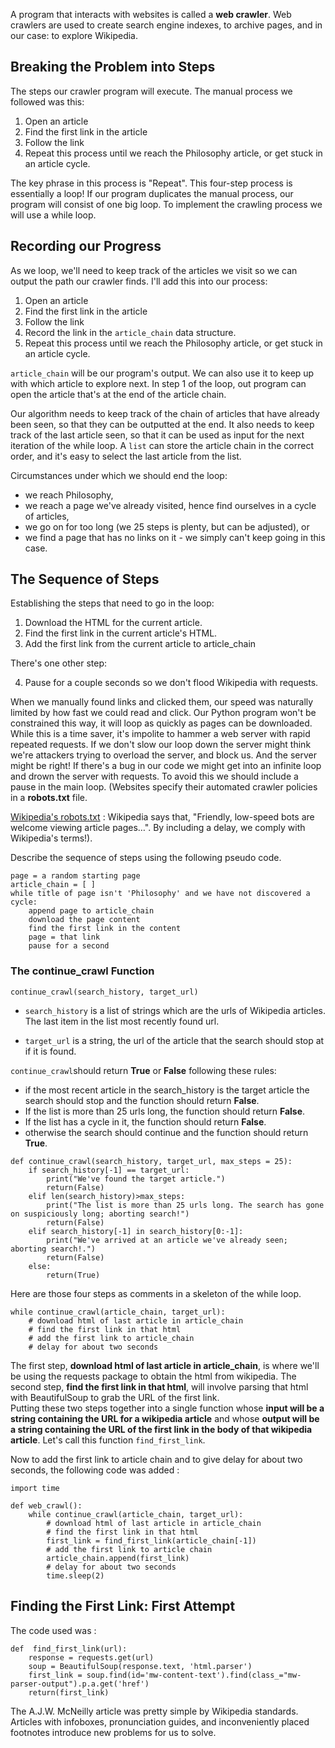 A program that interacts with websites is called a __web crawler__. Web crawlers are used to create search engine indexes, to archive pages, and in our case: to explore Wikipedia. 

## Breaking the Problem into Steps
The steps our crawler program will execute. The manual process we followed was this:

1. Open an article
2. Find the first link in the article
3. Follow the link
4. Repeat this process until we reach the Philosophy article, or get stuck in an article cycle.

The key phrase in this process is "Repeat". This four-step process is essentially a loop! If our program duplicates the manual process, our program will consist of one big loop. To implement the crawling process we will use a while loop.

## Recording our Progress
As we loop, we'll need to keep track of the articles we visit so we can output the path our crawler finds. I'll add this into our process:

1. Open an article
2. Find the first link in the article
3. Follow the link
4. Record the link in the ```article_chain``` data structure.
5. Repeat this process until we reach the Philosophy article, or get stuck in an article cycle.


```article_chain``` will be our program's output. We can also use it to keep up with which article to explore next. In step 1 of the loop, out program can open the article that's at the end of the article chain.  

Our algorithm needs to keep track of the chain of articles that have already been seen, so that they can be outputted at the end. It also needs to keep track of the last article seen, so that it can be used as input for the next iteration of the while loop.
A ```list``` can store the article chain in the correct order, and it's easy to select the last article from the list.


Circumstances under which we should end the loop:

- we reach Philosophy,
- we reach a page we've already visited, hence find ourselves in a cycle of articles,
- we go on for too long (we 25 steps is plenty, but can be adjusted), or
- we find a page that has no links on it - we simply can't keep going in this case.

## The Sequence of Steps
Establishing the steps that need to go in the loop:

1. Download the HTML for the current article.
2. Find the first link in the current article's HTML.
3. Add the first link from the current article to article_chain

There's one other step:

4. Pause for a couple seconds so we don't flood Wikipedia with requests.

When we manually found links and clicked them, our speed was naturally limited by how fast we could read and click. Our Python program won't be constrained this way, it will loop as quickly as pages can be downloaded. While this is a time saver, it's impolite to hammer a web server with rapid repeated requests. If we don't slow our loop down the server might think we're attackers trying to overload the server, and block us. And the server might be right! If there's a bug in our code we might get into an infinite loop and drown the server with requests. To avoid this we should include a pause in the main loop. (Websites specify their automated crawler policies in a __robots.txt__ file.

[Wikipedia's robots.txt](https://en.wikipedia.org/robots.txt) : Wikipedia says that, "Friendly, low-speed bots are welcome viewing article pages…". By including a delay, we comply with Wikipedia's terms!).


Describe the sequence of steps using the following pseudo code.
```
page = a random starting page  
article_chain = [ ]  
while title of page isn't 'Philosophy' and we have not discovered a cycle:  
    append page to article_chain  
    download the page content  
    find the first link in the content  
    page = that link  
    pause for a second  

```

### The continue_crawl Function

```continue_crawl(search_history, target_url)```

- ```search_history``` is a list of strings which are the urls of Wikipedia articles. The last item in the list most recently found url.  

- ```target_url``` is a string, the url of the article that the search should stop at if it is found.

```continue_crawl```should return __True__ or __False__ following these rules:

- if the most recent article in the search_history is the target article the search should stop and the function should return __False__.
- If the list is more than 25 urls long, the function should return __False__.
- If the list has a cycle in it, the function should return __False__.
- otherwise the search should continue and the function should return __True__.

```{py}
def continue_crawl(search_history, target_url, max_steps = 25):
    if search_history[-1] == target_url:
        print("We've found the target article.")
        return(False)
    elif len(search_history)>max_steps:
        print("The list is more than 25 urls long. The search has gone on suspiciously long; aborting search!")
        return(False)
    elif search_history[-1] in search_history[0:-1]:
        print("We've arrived at an article we've already seen; aborting search!.")
        return(False)
    else:
        return(True)

```

Here are those four steps as comments in a skeleton of the while loop.

```
while continue_crawl(article_chain, target_url): 
    # download html of last article in article_chain
    # find the first link in that html
    # add the first link to article_chain
    # delay for about two seconds
```

The first step, __download html of last article in article_chain__, is where we'll be using the requests package to obtain the html from wikipedia. The second step, __find the first link in that html__, will involve parsing that html with BeautifulSoup to grab the URL of the first link.  
Putting these two steps together into a single function whose __input will be a string containing the URL for a wikipedia article__ and whose __output will be a string containing the URL of the first link in the body of that wikipedia article__. Let's call this function ```find_first_link```.

Now to add the first link to article chain and to give delay for about two seconds, the following code was added :

```{py}
import time

def web_crawl():
    while continue_crawl(article_chain, target_url): 
        # download html of last article in article_chain
        # find the first link in that html
        first_link = find_first_link(article_chain[-1])
        # add the first link to article chain
        article_chain.append(first_link)
        # delay for about two seconds
        time.sleep(2)
```

## Finding the First Link: First Attempt
The code used was :

```{py}
def  find_first_link(url):
    response = requests.get(url)
    soup = BeautifulSoup(response.text, 'html.parser')
    first_link = soup.find(id='mw-content-text').find(class_="mw-parser-output").p.a.get('href')
    return(first_link)
```

The A.J.W. McNeilly article was pretty simple by Wikipedia standards. Articles with infoboxes, pronunciation guides, and inconveniently placed footnotes introduce new problems for us to solve.






